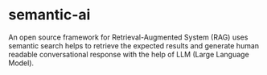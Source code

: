 # semantic-ai
An open source framework for Retrieval-Augmented  System (RAG) uses semantic search helps to retrieve the expected results and generate human readable conversational response with the help of LLM (Large Language Model).
